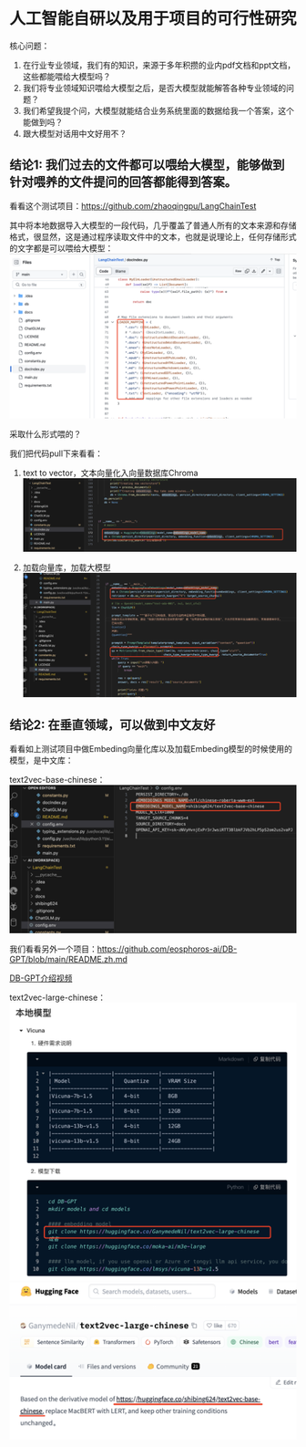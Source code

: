 # 人工智能自研以及用于项目的可行性研究

核心问题：
1. 在行业专业领域，我们有的知识，来源于多年积攒的业内pdf文档和ppt文档，这些都能喂给大模型吗？
2. 我们将专业领域知识喂给大模型之后，是否大模型就能解答各种专业领域的问题？
3. 我们希望我提个问，大模型就能结合业务系统里面的数据给我一个答案，这个能做到吗？
4. 跟大模型对话用中文好用不？

## 结论1: 我们过去的文件都可以喂给大模型，能够做到针对喂养的文件提问的回答都能得到答案。

看看这个测试项目：https://github.com/zhaoqingpu/LangChainTest

其中将本地数据导入大模型的一段代码，几乎覆盖了普通人所有的文本来源和存储格式，很显然，这是通过程序读取文件中的文本，也就是说理论上，任何存储形式的文字都是可以喂给大模型：
![](./assets/import-file-to-llm.png)

采取什么形式喂的？

我们把代码pull下来看看：
1. text to vector，文本向量化入向量数据库Chroma
![](./assets/text-to-vector.png)

2. 加载向量库，加载大模型
![](./assets/load-embeding-model.png)

## 结论2: 在垂直领域，可以做到中文友好

看看如上测试项目中做Embeding向量化库以及加载Embeding模型的时候使用的模型，是中文库：

text2vec-base-chinese：
![](./assets/embeding-model.png)

我们看看另外一个项目：https://github.com/eosphoros-ai/DB-GPT/blob/main/README.zh.md

[DB-GPT介绍视频](https://www.bilibili.com/video/BV1au41157bj/?spm_id_from=333.337.search-card.all.click&vd_source=7792e22c03b7da3c556a450eb42c8a0f)

text2vec-large-chinese：
![](./assets/embeding-model1.png)
![](./assets/embeding-model-repo.png)

